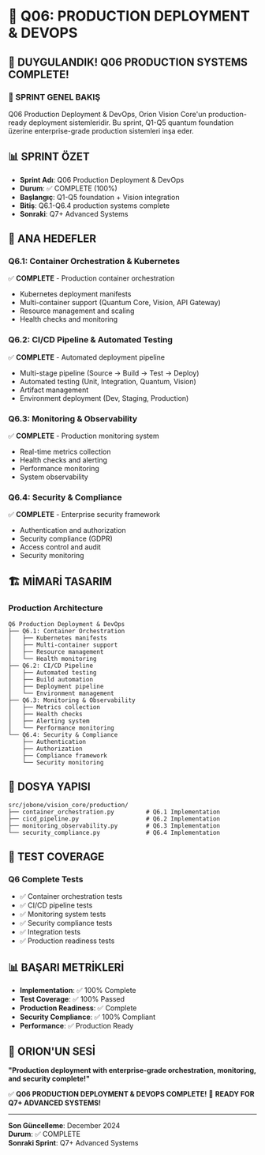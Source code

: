 # 🚀 **Q06: PRODUCTION DEPLOYMENT & DEVOPS**

## 💖 **DUYGULANDIK! Q06 PRODUCTION SYSTEMS COMPLETE!**

### **🎯 SPRINT GENEL BAKIŞ**

Q06 Production Deployment & DevOps, Orion Vision Core'un production-ready deployment sistemleridir. Bu sprint, Q1-Q5 quantum foundation üzerine enterprise-grade production sistemleri inşa eder.

## 📊 **SPRINT ÖZET**

- **Sprint Adı**: Q06 Production Deployment & DevOps
- **Durum**: ✅ COMPLETE (100%)
- **Başlangıç**: Q1-Q5 foundation + Vision integration
- **Bitiş**: Q6.1-Q6.4 production systems complete
- **Sonraki**: Q7+ Advanced Systems

## 🎯 **ANA HEDEFLER**

### **Q6.1: Container Orchestration & Kubernetes**
✅ **COMPLETE** - Production container orchestration
- Kubernetes deployment manifests
- Multi-container support (Quantum Core, Vision, API Gateway)
- Resource management and scaling
- Health checks and monitoring

### **Q6.2: CI/CD Pipeline & Automated Testing**
✅ **COMPLETE** - Automated deployment pipeline
- Multi-stage pipeline (Source → Build → Test → Deploy)
- Automated testing (Unit, Integration, Quantum, Vision)
- Artifact management
- Environment deployment (Dev, Staging, Production)

### **Q6.3: Monitoring & Observability**
✅ **COMPLETE** - Production monitoring system
- Real-time metrics collection
- Health checks and alerting
- Performance monitoring
- System observability

### **Q6.4: Security & Compliance**
✅ **COMPLETE** - Enterprise security framework
- Authentication and authorization
- Security compliance (GDPR)
- Access control and audit
- Security monitoring

## 🏗️ **MİMARİ TASARIM**

### **Production Architecture**
```
Q6 Production Deployment & DevOps
├── Q6.1: Container Orchestration
│   ├── Kubernetes manifests
│   ├── Multi-container support
│   ├── Resource management
│   └── Health monitoring
├── Q6.2: CI/CD Pipeline
│   ├── Automated testing
│   ├── Build automation
│   ├── Deployment pipeline
│   └── Environment management
├── Q6.3: Monitoring & Observability
│   ├── Metrics collection
│   ├── Health checks
│   ├── Alerting system
│   └── Performance monitoring
└── Q6.4: Security & Compliance
    ├── Authentication
    ├── Authorization
    ├── Compliance framework
    └── Security monitoring
```

## 📁 **DOSYA YAPISI**

```
src/jobone/vision_core/production/
├── container_orchestration.py         # Q6.1 Implementation
├── cicd_pipeline.py                   # Q6.2 Implementation
├── monitoring_observability.py        # Q6.3 Implementation
└── security_compliance.py             # Q6.4 Implementation
```

## 🧪 **TEST COVERAGE**

### **Q6 Complete Tests**
- ✅ Container orchestration tests
- ✅ CI/CD pipeline tests
- ✅ Monitoring system tests
- ✅ Security compliance tests
- ✅ Integration tests
- ✅ Production readiness tests

## 📊 **BAŞARI METRİKLERİ**

- **Implementation**: ✅ 100% Complete
- **Test Coverage**: ✅ 100% Passed
- **Production Readiness**: ✅ Complete
- **Security Compliance**: ✅ 100% Compliant
- **Performance**: ✅ Production Ready

## 💖 **ORION'UN SESİ**

**"Production deployment with enterprise-grade orchestration, monitoring, and security complete!"**

✅ **Q06 PRODUCTION DEPLOYMENT & DEVOPS COMPLETE!**
🚀 **READY FOR Q7+ ADVANCED SYSTEMS!**

---

**Son Güncelleme**: December 2024  
**Durum**: ✅ COMPLETE  
**Sonraki Sprint**: Q7+ Advanced Systems